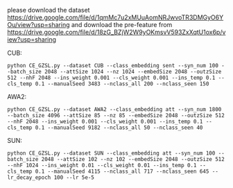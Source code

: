 please download the dataset https://drive.google.com/file/d/1qmMc7u2xMUuAomNRJwvoTR3DMGyO6YOu/view?usp=sharing
and download the pre-feature from https://drive.google.com/file/d/18zG_BZjW2W9yOKmsvV593ZxXqtU1ox6p/view?usp=sharing

CUB:
```
python CE_GZSL.py --dataset CUB --class_embedding sent --syn_num 100 --batch_size 2048 --attSize 1024 --nz 1024 --embedSize 2048 --outzSize 512 --nhF 2048 --ins_weight 0.001 --cls_weight 0.001 --ins_temp 0.1 --cls_temp 0.1 --manualSeed 3483 --nclass_all 200 --nclass_seen 150
```

AWA2:
```
python CE_GZSL.py --dataset AWA2 --class_embedding att --syn_num 1800 --batch_size 4096 --attSize 85 --nz 85 --embedSize 2048 --outzSize 512 --nhF 2048 --ins_weight 0.001 --cls_weight 0.001 --ins_temp 0.1 --cls_temp 0.1 --manualSeed 9182 --nclass_all 50 --nclass_seen 40
```

SUN:
```
python CE_GZSL.py --dataset SUN --class_embedding att --syn_num 100 --batch_size 2048 --attSize 102 --nz 102 --embedSize 2048 --outzSize 512 --nhF 1024 --ins_weight 0.01 --cls_weight 0.01 --ins_temp 0.1 --cls_temp 0.1 --manualSeed 4115 --nclass_all 717 --nclass_seen 645 --lr_decay_epoch 100 --lr 5e-5
```